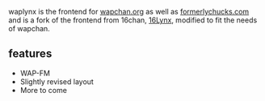 waplynx is the frontend for [wapchan.org](https://wapchan.org) as well as
[formerlychucks.com](https://formerlychucks.com/) and is a fork of the frontend from 16chan, [16Lynx](https://gitgud.io/663/16Lynx), modified to fit the needs of wapchan.

## features
  - WAP-FM
  - Slightly revised layout
  - More to come
